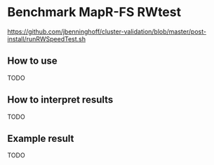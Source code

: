 # Benchmark MapR-FS RWtest

https://github.com/jbenninghoff/cluster-validation/blob/master/post-install/runRWSpeedTest.sh

## How to use

TODO

## How to interpret results

TODO

## Example result

TODO

